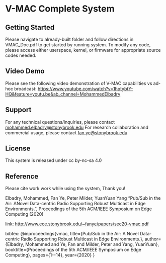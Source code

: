 # V-MAC Complete System

## Getting Started

Please navigate to already-built folder and follow directions in VMAC_Doc.pdf to get started by running system. To modify any code, please access either userspace, kernel, or firmware for appropriate source codes needed.

## Video Demo

Please see the following video demonstration of V-MAC capabilities vs ad-hoc broadcast: https://www.youtube.com/watch?v=1hotybtY-HQ&feature=youtu.be&ab_channel=MohammedElbadry

## Support

For any technical questions/inquiries, please contact mohammed.elbadry@stonybrook.edu
For research collaboration and commercial usage, please contact fan.ye@stonybrook.edu

## License

This system is released under cc by-nc-sa 4.0


## Reference

Please cite work work while using the system, Thank you!

Elbadry, Mohammed, Fan Ye, Peter Milder, YuanYuan Yang “Pub/Sub in the Air: ANovel Data-centric
Radio Supporting Robust Multicast in Edge Environments.”, Proceedings of the 5th ACM/IEEE
Symposium on Edge Computing (2020)

link: http://www.ece.stonybrook.edu/~fanye/papers/sec20-vmac.pdf

bibtex:
@inproceedings{vmac,
  title={Pub/Sub in the Air: A Novel Data-centric Radio Supporting Robust Multicast in Edge Environments.},
  author={Elbadry, Mohammed and Ye, Fan and Milder, Peter and Yang, YuanYuan},
  booktitle={Proceedings of the 5th ACM/IEEE Symposium on Edge Computing},
  pages={1--14},
  year={2020}
}
